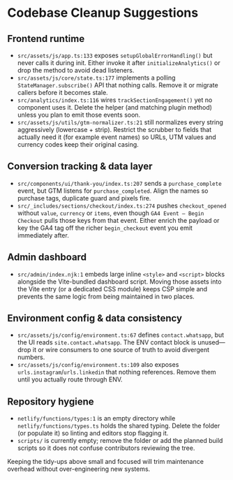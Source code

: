 # Codebase Cleanup Suggestions

## Frontend runtime
- `src/assets/js/app.ts:133` exposes `setupGlobalErrorHandling()` but never calls it during init. Either invoke it after `initializeAnalytics()` or drop the method to avoid dead listeners.
- `src/assets/js/core/state.ts:177` implements a polling `StateManager.subscribe()` API that nothing calls. Remove it or migrate callers before it becomes stale.
- `src/analytics/index.ts:116` wires `trackSectionEngagement()` yet no component uses it. Delete the helper (and matching plugin method) unless you plan to emit those events soon.
- `src/assets/js/utils/gtm-normalizer.ts:21` still normalizes every string aggressively (lowercase + strip). Restrict the scrubber to fields that actually need it (for example event names) so URLs, UTM values and currency codes keep their original casing.

## Conversion tracking & data layer
- `src/components/ui/thank-you/index.ts:207` sends a `purchase_complete` event, but GTM listens for `purchase_completed`. Align the names so purchase tags, duplicate guard and pixels fire.
- `src/_includes/sections/checkout/index.ts:274` pushes `checkout_opened` without `value`, `currency` or `items`, even though `GA4 Event – Begin Checkout` pulls those keys from that event. Either enrich the payload or key the GA4 tag off the richer `begin_checkout` event you emit immediately after.

## Admin dashboard
- `src/admin/index.njk:1` embeds large inline `<style>` and `<script>` blocks alongside the Vite-bundled dashboard script. Moving those assets into the Vite entry (or a dedicated CSS module) keeps CSP simple and prevents the same logic from being maintained in two places.

## Environment config & data consistency
- `src/assets/js/config/environment.ts:67` defines `contact.whatsapp`, but the UI reads `site.contact.whatsapp`. The ENV contact block is unused—drop it or wire consumers to one source of truth to avoid divergent numbers.
- `src/assets/js/config/environment.ts:109` also exposes `urls.instagram`/`urls.linkedin` that nothing references. Remove them until you actually route through ENV.

## Repository hygiene
- `netlify/functions/types:1` is an empty directory while `netlify/functions/types.ts` holds the shared typing. Delete the folder (or populate it) so linting and editors stop flagging it.
- `scripts/` is currently empty; remove the folder or add the planned build scripts so it does not confuse contributors reviewing the tree.

Keeping the tidy-ups above small and focused will trim maintenance overhead without over-engineering new systems.

